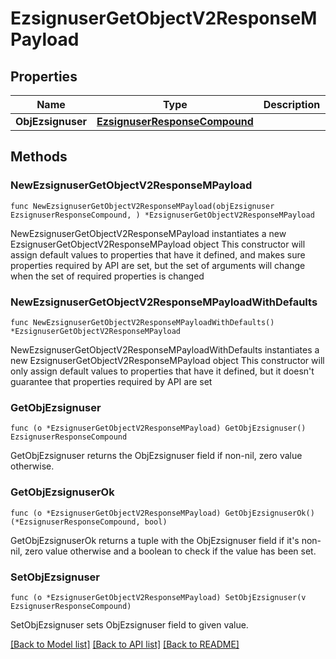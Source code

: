 # EzsignuserGetObjectV2ResponseMPayload

## Properties

Name | Type | Description | Notes
------------ | ------------- | ------------- | -------------
**ObjEzsignuser** | [**EzsignuserResponseCompound**](EzsignuserResponseCompound.md) |  | 

## Methods

### NewEzsignuserGetObjectV2ResponseMPayload

`func NewEzsignuserGetObjectV2ResponseMPayload(objEzsignuser EzsignuserResponseCompound, ) *EzsignuserGetObjectV2ResponseMPayload`

NewEzsignuserGetObjectV2ResponseMPayload instantiates a new EzsignuserGetObjectV2ResponseMPayload object
This constructor will assign default values to properties that have it defined,
and makes sure properties required by API are set, but the set of arguments
will change when the set of required properties is changed

### NewEzsignuserGetObjectV2ResponseMPayloadWithDefaults

`func NewEzsignuserGetObjectV2ResponseMPayloadWithDefaults() *EzsignuserGetObjectV2ResponseMPayload`

NewEzsignuserGetObjectV2ResponseMPayloadWithDefaults instantiates a new EzsignuserGetObjectV2ResponseMPayload object
This constructor will only assign default values to properties that have it defined,
but it doesn't guarantee that properties required by API are set

### GetObjEzsignuser

`func (o *EzsignuserGetObjectV2ResponseMPayload) GetObjEzsignuser() EzsignuserResponseCompound`

GetObjEzsignuser returns the ObjEzsignuser field if non-nil, zero value otherwise.

### GetObjEzsignuserOk

`func (o *EzsignuserGetObjectV2ResponseMPayload) GetObjEzsignuserOk() (*EzsignuserResponseCompound, bool)`

GetObjEzsignuserOk returns a tuple with the ObjEzsignuser field if it's non-nil, zero value otherwise
and a boolean to check if the value has been set.

### SetObjEzsignuser

`func (o *EzsignuserGetObjectV2ResponseMPayload) SetObjEzsignuser(v EzsignuserResponseCompound)`

SetObjEzsignuser sets ObjEzsignuser field to given value.



[[Back to Model list]](../README.md#documentation-for-models) [[Back to API list]](../README.md#documentation-for-api-endpoints) [[Back to README]](../README.md)


